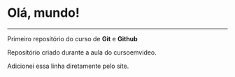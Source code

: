 # Olá, mundo!
***
 Primeiro repositório do curso de **Git** e **Github**

Repositório criado durante a aula do cursoemvideo.

Adicionei essa linha diretamente pelo site.
